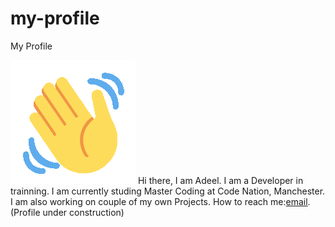 # my-profile
My Profile

![alt text](https://github.com/adeelzhub/adeelzhub/blob/main/wave-hello.gif "Hello")
Hi there, I am Adeel. I am a Developer in trainning. 
I am currently studing Master Coding at Code Nation, Manchester.
I am also working on couple of my own Projects.
How to reach me:[email](adeelijaz@hotmail.com).
(Profile under construction)
